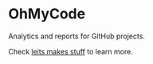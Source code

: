 # OhMyCode

Analytics and reports for GitHub projects.

Check [leits makes stuff](https://leits.substack.com) to learn more.
